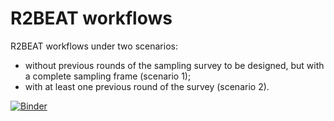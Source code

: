 # R2BEAT workflows
R2BEAT workflows under two scenarios:
- without previous rounds of the sampling survey to be designed, but with a complete sampling frame (scenario 1);
- with at least one previous round of the survey (scenario 2).

[![Binder](https://mybinder.org/badge_logo.svg)](https://mybinder.org/v2/gh/barcaroli/R2BEAT_workflows/HEAD)
